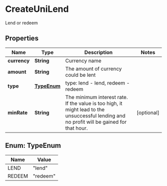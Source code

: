 
# CreateUniLend

Lend or redeem

## Properties

Name | Type | Description | Notes
------------ | ------------- | ------------- | -------------
**currency** | **String** | Currency name | 
**amount** | **String** | The amount of currency could be lent | 
**type** | [**TypeEnum**](#TypeEnum) | type: lend - lend, redeem - redeem | 
**minRate** | **String** | The minimum interest rate. If the value is too high, it might lead to the unsuccessful lending and no profit will be gained for that hour.  |  [optional]

## Enum: TypeEnum

Name | Value
---- | -----
LEND | &quot;lend&quot;
REDEEM | &quot;redeem&quot;

